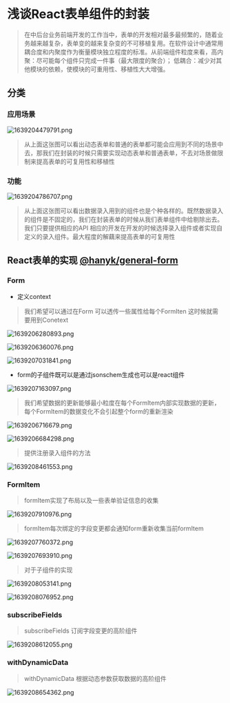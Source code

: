 # 浅谈React表单组件的封装

> 在中后台业务前端开发的工作当中，表单的开发相对最多最频繁的，随着业务越来越复杂，表单变的越来复杂变的不可移植复用。在软件设计中通常用耦合度和内聚度作为衡量模块独立程度的标准。从前端组件粒度来看，高内聚：尽可能每个组件只完成一件事（最大限度的聚合）； 低耦合：减少对其他模块的依赖，使模块的可重用性、移植性大大增强。

## 分类

### 应用场景

![1639204479791.png](image/doc/1639204479791.png)

> 从上面这张图可以看出动态表单和普通的表单都可能会应用到不同的场景中去，那我们在封装的时候只需要实现动态表单和普通表单，不去对场景做限制来提高表单的可复用性和移植性

### 功能

![1639204786707.png](image/doc/1639204786707.png)

> 从上面这张图可以看出数据录入用到的组件也是个种各样的。既然数据录入的组件是不固定的，我们在封装表单的时候从我们表单组件中给剔除出去。我们只要提供相应的API 相应的开发在开发的时候选择录入组件或者实现自定义的录入组件。最大程度的解藕来提高表单的可复用性

## React表单的实现 [@hanyk/general-form]()

### Form

* 定义context

> 我们希望可以通过在Form 可以透传一些属性给每个FormIten 这时候就需要用到Conetext

![1639206280893.png](image/doc/1639206280893.png)

![1639206360076.png](image/doc/1639206360076.png)

![1639207031841.png](image/doc/1639207031841.png)

* form的子组件既可以是通过jsonschem生成也可以是react组件

![1639207163097.png](image/doc/1639207163097.png)

> 我们希望数据的更新能够最小粒度在每个FormItem内部实现数据的更新，每个FormItem的数据变化不会引起整个form的重新渲染

![1639206716679.png](image/doc/1639206716679.png)

![1639206684298.png](image/doc/1639206684298.png)

> 提供注册录入组件的方法

![1639208461553.png](image/doc/1639208461553.png)

### FormItem

> formItem实现了布局以及一些表单验证信息的收集

![1639207910976.png](image/doc/1639207910976.png)

> formItem每次绑定的字段变更都会通知form重新收集当前formItem

![1639207760372.png](image/doc/1639207760372.png)

![1639207693910.png](image/doc/1639207693910.png)

> 对于子组件的实现

![1639208053141.png](image/doc/1639208053141.png)

![1639208076952.png](image/doc/1639208076952.png)

### subscribeFields

> subscribeFields 订阅字段变更的高阶组件

![1639208612055.png](image/doc/1639208612055.png)

### withDynamicData

> withDynamicData 根据动态参数获取数据的高阶组件

![1639208654362.png](image/doc/1639208654362.png)
